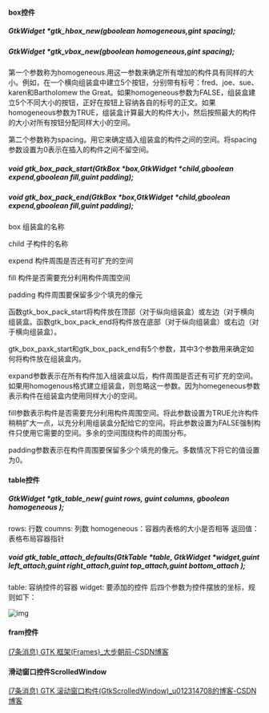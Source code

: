 #### box控件

##### GtkWidget *gtk_hbox_new(gboolean homogeneous,gint spacing);
##### GtkWidget *gtk_vbox_new(gboolean homogeneous,gint spacing);

第一个参数称为homogeneous.用这一参数来确定所有增加的构件具有同样的大小。例如，在一个横向组装盒中建立5个按钮，分别带有标号：fred、joe、sue、karen和Bartholomew the Great。如果homogeneous参数为FALSE，组装盒建立5个不同大小的按钮，正好在按钮上容纳各自的标号的正文。如果homogeneous参数为TRUE，组装盒计算最大的构件大小，然后按照最大的构件的大小对所有按钮分配同样大小的空间。

​    第二个参数称为spacing。用它来确定插入组装盒的构件之间的空间。将spacing参数设置为0表示在插入的构件之间不留空间。



##### void gtk_box_pack_start(GtkBox *box,GtkWidget *child,gboolean expend,gboolean fill,guint padding);

##### void gtk_box_pack_end(GtkBox *box,GtkWidget *child,gboolean expend,gboolean fill,guint padding);

box     组装盒的名称

child     子构件的名称

expend   构件周围是否还有可扩充的空间

fill     构件是否需要充分利用构件周围空间

padding   构件周围要保留多少个填充的像元

函数gtk_box_pack_start将构件放在顶部（对于纵向组装盒）或左边（对于横向组装盒。函数gtk_box_pack_end将构件放在底部（对于纵向组装盒）或右边（对于横向组装盒）。

gtk_box_paxk_start和gtk_box_pack_end有5个参数，其中3个参数用来确定如何将构件放在组装盒内。

expand参数表示在所有构件加入组装盒以后，构件周围是否还有可扩充的空间。如果用homogenous格式建立组装盒，则忽略这一参数。因为homegeneous参数表示构件在组装盒内使用同样大小的空间。

fill参数表示构件是否需要充分利用构件周围空间。将此参数设置为TRUE允许构件稍稍扩大一点，以充分利用组装盒分配给它的空间。将此参数设置为FALSE强制构件只使用它需要的空间。多余的空间围绕构件的周围分布。

padding参数表示在构件周围要保留多少个填充的像元。多数情况下将它的值设置为0。



#### table控件

##### GtkWidget *gtk_table_new( guint rows, guint columns, gboolean homogeneous );

rows: 行数
coumns: 列数
homogeneous：容器内表格的大小是否相等
返回值：表格布局容器指针

##### void gtk_table_attach_defaults(GtkTable *table, GtkWidget *widget,guint left_attach,guint right_attach,guint top_attach,guint bottom_attach );


table:  容纳控件的容器 
widget: 要添加的控件
后四个参数为控件摆放的坐标，规则如下：

![img](https://img-blog.csdn.net/20150115175902717)



#### fram控件

[(7条消息) GTK 框架(Frames)_大步朝前-CSDN博客](https://blog.csdn.net/qq61394323/article/details/37918267)



#### 滑动窗口控件ScrolledWindow

[(7条消息) GTK 滚动窗口构件(GtkScrolledWindow)_u012314708的博客-CSDN博客](https://blog.csdn.net/u012314708/article/details/50433408)


